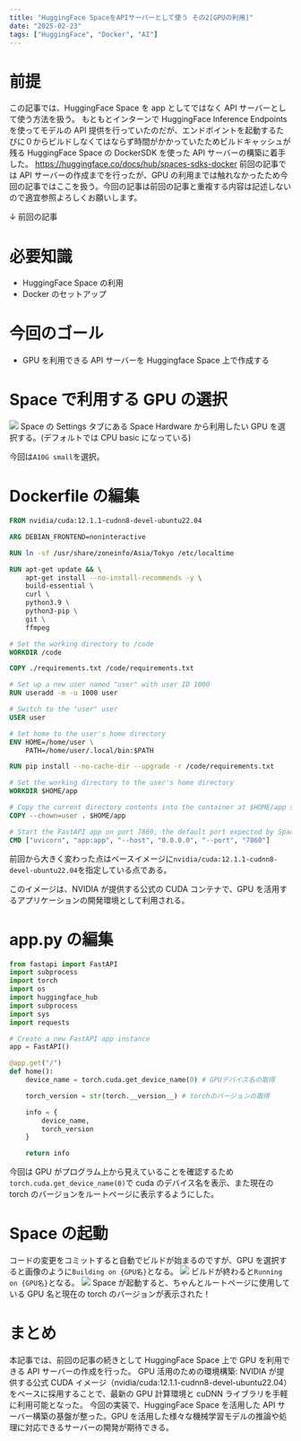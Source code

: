 ```yaml
---
title: "HuggingFace SpaceをAPIサーバーとして使う その2[GPUの利用]"
date: "2025-02-23"
tags: ["HuggingFace", "Docker", "AI"]
---
```


# 前提

この記事では、HuggingFace Space を app としてではなく API サーバーとして使う方法を扱う。
もともとインターンで HuggingFace Inference Endpoints を使ってモデルの API 提供を行っていたのだが、エンドポイントを起動するたびに０からビルドしなくてはならず時間がかかっていたためビルドキャッシュが残る HuggingFace Space の DockerSDK を使った API サーバーの構築に着手した。
https://huggingface.co/docs/hub/spaces-sdks-docker
前回の記事では API サーバーの作成までを行ったが、GPU の利用までは触れなかったため今回の記事ではここを扱う。今回の記事は前回の記事と重複する内容は記述しないので適宜参照よろしくお願いします。

↓ 前回の記事
[](https://y-blog-livid.vercel.app/posts/huggingface-docker)

# 必要知識

- HuggingFace Space の利用
- Docker のセットアップ

# 今回のゴール

- GPU を利用できる API サーバーを Huggingface Space 上で作成する

# Space で利用する GPU の選択

![](/images/huggingface-docker2/select-gpu.png)
Space の Settings タブにある Space Hardware から利用したい GPU を選択する。(デフォルトでは CPU basic になっている)

今回は`A10G small`を選択。

# Dockerfile の編集

```Dockerfile
FROM nvidia/cuda:12.1.1-cudnn8-devel-ubuntu22.04

ARG DEBIAN_FRONTEND=noninteractive

RUN ln -sf /usr/share/zoneinfo/Asia/Tokyo /etc/localtime

RUN apt-get update && \
    apt-get install --no-install-recommends -y \
    build-essential \
    curl \
    python3.9 \
    python3-pip \
    git \
    ffmpeg

# Set the working directory to /code
WORKDIR /code

COPY ./requirements.txt /code/requirements.txt

# Set up a new user named "user" with user ID 1000
RUN useradd -m -u 1000 user

# Switch to the "user" user
USER user

# Set home to the user's home directory
ENV HOME=/home/user \
    PATH=/home/user/.local/bin:$PATH

RUN pip install --no-cache-dir --upgrade -r /code/requirements.txt

# Set the working directory to the user's home directory
WORKDIR $HOME/app

# Copy the current directory contents into the container at $HOME/app setting the owner to the user
COPY --chown=user . $HOME/app

# Start the FastAPI app on port 7860, the default port expected by Spaces
CMD ["uvicorn", "app:app", "--host", "0.0.0.0", "--port", "7860"]
```

前回から大きく変わった点はベースイメージに`nvidia/cuda:12.1.1-cudnn8-devel-ubuntu22.04`を指定している点である。

このイメージは、NVIDIA が提供する公式の CUDA コンテナで、GPU を活用するアプリケーションの開発環境として利用される。

# app.py の編集

```python
from fastapi import FastAPI
import subprocess
import torch
import os
import huggingface_hub
import subprocess
import sys
import requests

# Create a new FastAPI app instance
app = FastAPI()

@app.get("/")
def home():
    device_name = torch.cuda.get_device_name(0) # GPUデバイス名の取得

    torch_version = str(torch.__version__) # torchのバージョンの取得

    info = {
        device_name,
        torch_version
    }

    return info
```

今回は GPU がプログラム上から見えていることを確認するため`torch.cuda.get_device_name(0)`で cuda のデバイス名を表示、また現在の torch のバージョンをルートページに表示するようにした。

# Space の起動

コードの変更をコミットすると自動でビルドが始まるのですが、GPU を選択すると画像のように`Building on {GPU名}`となる。
![](/images/huggingface-docker2/building.png)
ビルドが終わると`Running on {GPU名}`となる。
![](/images/huggingface-docker2/running.png)
Space が起動すると、ちゃんとルートページに使用している GPU 名と現在の torch のバージョンが表示された！

# まとめ

本記事では、前回の記事の続きとして HuggingFace Space 上で GPU を利用できる API サーバーの作成を行った。
GPU 活用のための環境構築: NVIDIA が提供する公式 CUDA イメージ（nvidia/cuda:12.1.1-cudnn8-devel-ubuntu22.04）をベースに採用することで、最新の GPU 計算環境と cuDNN ライブラリを手軽に利用可能となった。
今回の実装で、HuggingFace Space を活用した API サーバー構築の基盤が整った。GPU を活用した様々な機械学習モデルの推論や処理に対応できるサーバーの開発が期待できる。

